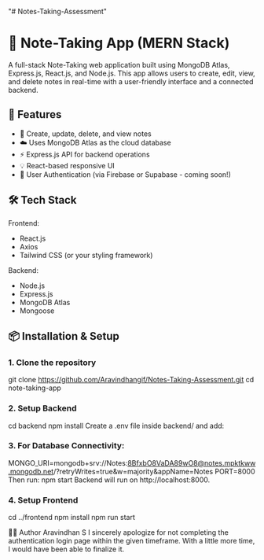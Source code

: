 "# Notes-Taking-Assessment" 

# 📝 Note-Taking App (MERN Stack)

A full-stack Note-Taking web application built using MongoDB Atlas, Express.js, React.js, and Node.js. This app allows users to create, edit, view, and delete notes in real-time with a user-friendly interface and a connected backend.

## 🚀 Features

- 📝 Create, update, delete, and view notes
- ☁️ Uses MongoDB Atlas as the cloud database
- ⚡ Express.js API for backend operations
- 💡 React-based responsive UI
- 🔐 User Authentication (via Firebase or Supabase - coming soon!)


## 🛠 Tech Stack

Frontend:
- React.js
- Axios
- Tailwind CSS (or your styling framework)

Backend:
- Node.js
- Express.js
- MongoDB Atlas
- Mongoose


## 📦 Installation & Setup

### 1. Clone the repository

git clone https://github.com/Aravindhangif/Notes-Taking-Assessment.git
cd note-taking-app

### 2. Setup Backend
cd backend
npm install
Create a .env file inside backend/ and add:

### 3. For Database Connectivity:
MONGO_URI=mongodb+srv://Notes:8BfxbO8VaDA89wO8@notes.mpktkww.mongodb.net/?retryWrites=true&w=majority&appName=Notes
PORT=8000
Then run:
npm start
Backend will run on http://localhost:8000.

### 4. Setup Frontend
cd ../frontend
npm install
npm run start

🧑‍💻 Author
Aravindhan S
I sincerely apologize for not completing the authentication login page within the given timeframe. With a little more time, I would have been able to finalize it.

